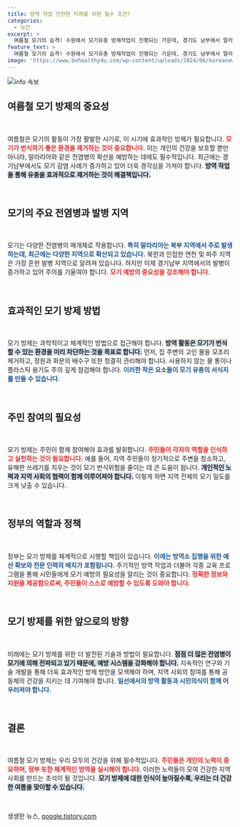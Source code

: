 ```yaml
---
title: 방역 작업 안전한 미래를 위한 필수 조건!
categories:
  - 보건
excerpt: >
  여름철 모기의 습격! 수원에서 모기유충 방제작업이 진행되는 가운데, 경기도 남부에서 말라리아 감염 사례가 증가하고 있다. 올바른 방역의 필요성이 강조되는 지금, 위협의 현장을 알아보자!
feature_text: >
  여름철 모기의 습격! 수원에서 모기유충 방제작업이 진행되는 가운데, 경기도 남부에서 말라리아 감염 사례가 증가하고 있다. 올바른 방역의 필요성이 강조되는 지금, 위협의 현장을 알아보자!
image: 'https://www.behealthy4u.com/wp-content/uploads/2024/06/koreanews.jpg'
---
```


<p><img src="https://www.behealthy4u.com/wp-content/uploads/2024/06/koreanews.jpg" alt="info 속보" /></p>

<h2 data-ke-size="size26">여름철 모기 방제의 중요성</h2>

<p data-ke-size="size16">&nbsp;</p>

<p>여름철은 모기의 활동이 가장 활발한 시기로, 이 시기에 효과적인 방제가 필요합니다. <b><span style="color: #ee2323;">모기가 번식하기 좋은 환경을 제거하는 것이 중요합니다.</span></b> 이는 개인의 건강을 보호할 뿐만 아니라, 말라리아와 같은 전염병의 확산을 예방하는 데에도 필수적입니다. 최근에는 경기남부에서도 모기 감염 사례가 증가하고 있어 더욱 경각심을 가져야 합니다. <b><span style="background-color: #21538527;">방역 작업을 통해 유충을 효과적으로 제거하는 것이 해결책입니다.</span></b> </p>

<p data-ke-size="size16">&nbsp;</p>

<h2 data-ke-size="size26">모기의 주요 전염병과 발병 지역</h2>

<p data-ke-size="size16">&nbsp;</p>

<p>모기는 다양한 전염병의 매개체로 작용합니다. <b><span style="color: #1a5490;">특히 말라리아는 북부 지역에서 주로 발생하는데, 최근에는 다양한 지역으로 확산되고 있습니다.</span></b> 북한과 인접한 연천 및 파주 지역은 가장 흔한 발병 지역으로 알려져 있습니다. 하지만 이제 경기남부 지역에서의 발병이 증가하고 있어 주의를 기울여야 합니다. <b><span style="color: #ee2323;">모기 예방의 중요성을 강조해야 합니다.</span></b></p>

<p data-ke-size="size16">&nbsp;</p>

<h2 data-ke-size="size26">효과적인 모기 방제 방법</h2>

<p data-ke-size="size16">&nbsp;</p>

<p>모기 방제는 과학적이고 체계적인 방법으로 접근해야 합니다. <b><span style="background-color: #21538527;">방역 활동은 모기가 번식할 수 있는 환경을 미리 차단하는 것을 목표로 합니다.</span></b> 먼저, 집 주변의 고인 물을 모조리 제거하고, 정원과 화분의 배수구 또한 청결히 관리해야 합니다. 사용하지 않는 물 통이나 플라스틱 용기도 주의 깊게 점검해야 합니다. <b><span style="color: #1a5490;">이러한 작은 요소들이 모기 유충의 서식지를 만들 수 있습니다.</span></b> </p>

<p data-ke-size="size16">&nbsp;</p>

<h2 data-ke-size="size26">주민 참여의 필요성</h2>

<p data-ke-size="size16">&nbsp;</p>

<p>모기 방제는 주민이 함께 참여해야 효과를 발휘합니다. <b><span style="color: #ee2323;">주민들이 각자의 역할을 인식하고 실천하는 것이 필요합니다.</span></b> 예를 들어, 지역 주민들이 정기적으로 주변을 청소하고, 유해한 쓰레기를 치우는 것이 모기 번식위험을 줄이는 데 큰 도움이 됩니다. <b><span style="background-color: #21538527;">개인적인 노력과 지역 사회의 협력이 함께 이루어져야 합니다.</span></b>  이렇게 하면 지역 전체의 모기 밀도를 크게 낮출 수 있습니다. </p>

<p data-ke-size="size16">&nbsp;</p>

<h2 data-ke-size="size26">정부의 역할과 정책</h2>

<p data-ke-size="size16">&nbsp;</p>

<p>정부는 모기 방제를 체계적으로 시행할 책임이 있습니다. <b><span style="color: #1a5490;">이에는 방역소 집행을 위한 예산 확보와 전문 인력의 배치가 포함됩니다.</span></b> 주기적인 방역 작업과 더불어 각종 교육 프로그램을 통해 시민들에게 모기 예방의 필요성을 알리는 것이 중요합니다. <b><span style="color: #ee2323;">정확한 정보와 자원을 제공함으로써, 주민들이 스스로 예방할 수 있도록 도와야 합니다.</span></b></p>

<p data-ke-size="size16">&nbsp;</p>

<h2 data-ke-size="size26">모기 방제를 위한 앞으로의 방향</h2>

<p data-ke-size="size16">&nbsp;</p>

<p>미래에는 모기 방제를 위한 더 발전된 기술과 방법이 필요합니다. <b><span style="background-color: #21538527;">점점 더 많은 전염병이 모기에 의해 전파되고 있기 때문에, 예방 시스템을 강화해야 합니다.</span></b> 지속적인 연구와 기술 개발을 통해 더욱 효과적인 방제 방안을 모색해야 하며, 지역 사회의 참여를 통해 공동체의 건강을 지키는 데 기여해야 합니다. <b><span style="color: #1a5490;">일선에서의 방역 활동과 시민의식이 함께 어우러져야 합니다.</span></b> </p>

<p data-ke-size="size16">&nbsp;</p>

<h2 data-ke-size="size26">결론</h2>

<p data-ke-size="size16">&nbsp;</p>

<p>여름철 모기 방제는 우리 모두의 건강을 위해 필수적입니다. <b><span style="color: #ee2323;">주민들은 개인의 노력이 중요하며, 정부 또한 체계적인 방역을 실시해야 합니다.</span></b> 이러한 노력들이 모여 건강한 지역 사회를 만드는 초석이 될 것입니다. <b><span style="background-color: #21538527;">모기 방제에 대한 인식이 높아질수록, 우리는 더 건강한 여름을 맞이할 수 있습니다.</span></b> </p>

<p data-ke-size="size16">&nbsp;</p>
생생한 뉴스, <a href="https://qoogle.tistory.com" rel="dofollow">qoogle.tistory.com</a>


